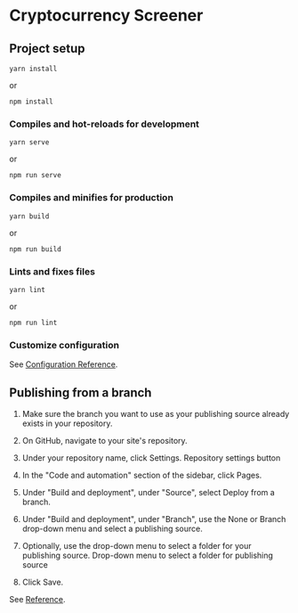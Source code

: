 # Cryptocurrency Screener

## Project setup
```
yarn install
```
or
```
npm install
```

### Compiles and hot-reloads for development
```
yarn serve
```
or
```
npm run serve
```
### Compiles and minifies for production
```
yarn build
```
or
```
npm run build
```
### Lints and fixes files
```
yarn lint
```
or
```
npm run lint
```
### Customize configuration
See [Configuration Reference](https://cli.vuejs.org/config/).

## Publishing from a branch

1. Make sure the branch you want to use as your publishing source already exists in your repository.

2. On GitHub, navigate to your site's repository.

3. Under your repository name, click  Settings.
Repository settings button

4. In the "Code and automation" section of the sidebar, click  Pages.

5. Under "Build and deployment", under "Source", select Deploy from a branch.

6. Under "Build and deployment", under "Branch", use the None or Branch drop-down menu and select a publishing source.

7. Optionally, use the drop-down menu to select a folder for your publishing source.
Drop-down menu to select a folder for publishing source

8. Click Save.

See [Reference](https://docs.github.com/en/pages/getting-started-with-github-pages/configuring-a-publishing-source-for-your-github-pages-site#publishing-from-a-branch).
